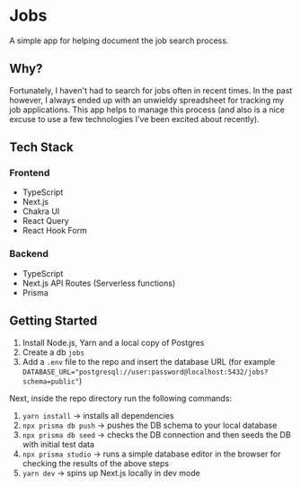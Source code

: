 # Jobs

A simple app for helping document the job search process.

## Why?

Fortunately, I haven't had to search for jobs often in recent times. In the past however, I always ended up with an unwieldy spreadsheet for tracking my job applications. This app helps to manage this process (and also is a nice excuse to use a few technologies I've been excited about recently).

## Tech Stack

### Frontend

- TypeScript
- Next.js
- Chakra UI
- React Query
- React Hook Form

### Backend

- TypeScript
- Next.js API Routes (Serverless functions)
- Prisma

## Getting Started

1. Install Node.js, Yarn and a local copy of Postgres
2. Create a db `jobs`
3. Add a `.env` file to the repo and insert the database URL (for example `DATABASE_URL="postgresql://user:password@localhost:5432/jobs?schema=public"`)

Next, inside the repo directory run the following commands:

1. `yarn install` -> installs all dependencies
1. `npx prisma db push` -> pushes the DB schema to your local database
1. `npx prisma db seed` -> checks the DB connection and then seeds the DB with initial test data
1. `npx prisma studio` -> runs a simple database editor in the browser for checking the results of the above steps
1. `yarn dev` -> spins up Next.js locally in dev mode
